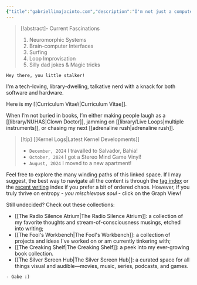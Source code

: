 ```yaml
---
{"title":"gabriellimajacinto.com","description":"I'm not just a computer scientist; I'm a passionate individual who blends technical expertise with a diverse range of interests and community engagement.","tags":[],"publish":true,"PassFrontmatter":true}
---
```



> [!abstract]- Current Fascinations
> 1. Neuromorphic Systems
> 2. Brain-computer Interfaces
> 3. Surfing
> 4. Loop Improvisation
> 5. Silly dad jokes & Magic tricks

```poetry
Hey there, you little stalker!
```

I'm a tech-loving, library-dwelling, talkative nerd with a knack for both software and hardware.

<!-- Presently working on (...) @ (...). --> Here is my [[Curriculum Vitae\|Curriculum Vitae]].

When I’m not buried in books, I’m either making people laugh as a [[library/NUHAS\|Clown Doctor]], jamming on [[library/Live Loops\|multiple instruments]], or chasing my next [[adrenaline rush\|adrenaline rush]].

> [!tip] [[Kernel Logs\|Latest Kernel Developments]]
> - `December, 2024` I travalled to Salvador, Bahia!
> - `October, 2024` I got a Stereo Mind Game Vinyl!
> - `August, 2024` I moved to a new apartment!

Feel free to explore the many winding paths of this linked space. If I may suggest, the best way to navigate all the content is through the [tag index](/tags/) or the [recent writing](/library/) index if you prefer a bit of ordered chaos. However, if you truly thrive on entropy - *you mischievous soul* - click on the Graph View!

Still undecided? Check out these collections:
- [[The Radio Silence Atrium\|The Radio Silence Atrium]]: a collection of my favorite thoughts and stream-of-consciousness musings, etched into writing;
- [[The Fool's Workbench\|The Fool's Workbench]]: a collection of projects and ideas I've worked on or am currently tinkering with;
- [[The Creaking Shelf\|The Creaking Shelf]]: a peek into my ever-growing book collection.
- [[The Silver Screen Hub\|The Silver Screen Hub]]: a curated space for all things visual and audible—movies, music, series, podcasts, and games.

```poetry
- Gabe :)
```